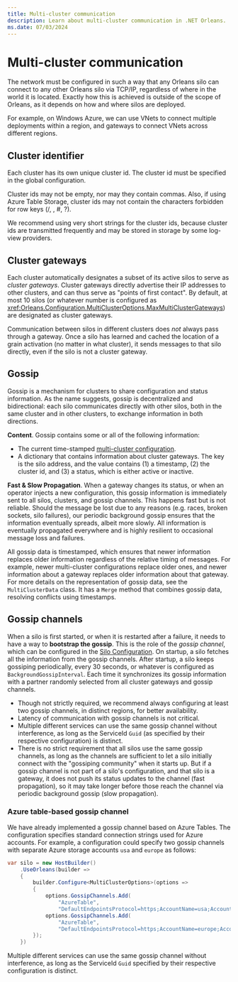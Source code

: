 ```yaml
---
title: Multi-cluster communication
description: Learn about multi-cluster communication in .NET Orleans.
ms.date: 07/03/2024
---
```


# Multi-cluster communication

The network must be configured in such a way that any Orleans silo can connect to any other Orleans silo via TCP/IP, regardless of where in the world it is located. Exactly how this is achieved is outside of the scope of Orleans, as it depends on how and where silos are deployed.

For example, on Windows Azure, we can use  VNets to connect multiple deployments within a region, and gateways to connect VNets across different regions.

## Cluster identifier

Each cluster has its own unique cluster id. The cluster id must be specified in the global configuration.

Cluster ids may not be empty, nor may they contain commas. Also, if using Azure Table Storage, cluster ids may not contain the characters forbidden for row keys
(/, \, #, ?).

We recommend using very short strings for the cluster ids, because cluster ids are transmitted frequently and may be stored in storage by some log-view providers.

## Cluster gateways

Each cluster automatically designates a subset of its active silos to serve as *cluster gateways*. Cluster gateways directly advertise their IP addresses to other clusters, and can thus serve as  "points of first contact". By default, at most 10 silos (or whatever number is configured as <xref:Orleans.Configuration.MultiClusterOptions.MaxMultiClusterGateways>) are designated as cluster gateways.

Communication between silos in different clusters does *not* always pass through a gateway. Once a silo has learned and cached the location of a grain activation (no matter in what cluster), it sends messages to that silo directly, even if the silo is not a cluster gateway.

## Gossip

Gossip is a mechanism for clusters to share configuration and status information. As the name suggests, gossip is decentralized and bidirectional: each silo communicates directly with other silos, both in the same cluster and in other clusters, to exchange information in both directions.

**Content**. Gossip contains some or all of the following information:

- The current time-stamped [multi-cluster configuration](multi-cluster-configuration.md).
- A dictionary that contains information about cluster gateways. The key is the silo address, and the value contains (1) a timestamp, (2) the cluster id, and (3) a status, which is either active or inactive.

**Fast & Slow Propagation**. When a gateway changes its status, or when an operator injects a new configuration, this gossip information is immediately sent to all silos, clusters, and gossip channels. This happens fast but is not reliable. Should the message be lost due to any reasons (e.g. races, broken sockets, silo failures), our periodic background gossip ensures that the information eventually spreads, albeit more slowly.  All information is eventually propagated everywhere and is highly resilient to occasional message loss and failures.

All gossip data is timestamped, which ensures that newer information replaces older information regardless of the relative timing of messages. For example, newer multi-cluster configurations replace older ones, and newer information about a gateway replaces older information about that gateway. For more details on the representation of gossip data, see the `MultiClusterData` class. It has a `Merge` method that combines gossip data, resolving conflicts using timestamps.

## Gossip channels

When a silo is first started, or when it is restarted after a failure, it needs to have a way to **bootstrap the gossip**. This is the role of the *gossip channel*, which can be configured in the [Silo Configuration](silo-configuration.md). On startup, a silo fetches all the information from the gossip channels. After startup, a silo keeps gossiping periodically, every 30 seconds, or whatever is configured as `BackgroundGossipInterval`. Each time it synchronizes its gossip information with a partner randomly selected from all cluster gateways and gossip channels.

- Though not strictly required, we recommend always configuring at least two gossip channels, in distinct regions, for better availability.
- Latency of communication with gossip channels is not critical.
- Multiple different services can use the same gossip channel without interference, as long as the ServiceId `Guid` (as specified by their respective configuration) is distinct.
- There is no strict requirement that all silos use the same gossip channels, as long as the channels are sufficient to let a silo initially connect with the "gossiping community" when it starts up. But if a gossip channel is not part of a  silo's configuration, and that silo is a gateway, it does not push its status updates to the channel (fast propagation), so it may take longer before those reach the channel via periodic background gossip (slow propagation).

### Azure table-based gossip channel

We have already implemented a gossip channel based on Azure Tables. The configuration specifies standard connection strings used for Azure accounts. For example, a configuration could specify two gossip channels with separate Azure storage accounts `usa` and `europe` as follows:

```csharp
var silo = new HostBuilder()
    .UseOrleans(builder =>
    {
        builder.Configure<MultiClusterOptions>(options =>
        {
            options.GossipChannels.Add(
                "AzureTable",
                "DefaultEndpointsProtocol=https;AccountName=usa;AccountKey=...");
            options.GossipChannels.Add(
                "AzureTable",
                "DefaultEndpointsProtocol=https;AccountName=europe;AccountKey=...")
        });
    })
```

Multiple different services can use the same gossip channel without interference, as long as the ServiceId `Guid` specified by their respective configuration is distinct.
